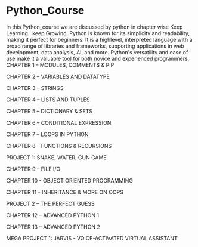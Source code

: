 # Python_Course
 In this Python_course we are discussed by python in chapter wise
 Keep Learning.. keep Growing.
 Python is known for its simplicity and readability, making it perfect for beginners. It is a highlevel, interpreted language with a broad range of libraries and frameworks, supporting applications in web 
 development, data analysis, AI, and more. Python's versatility and ease of use make it a valuable tool for both novice and experienced programmers.
  CHAPTER 1 – MODULES, COMMENTS & PIP
  
  CHAPTER 2 – VARIABLES AND DATATYPE
  
  CHAPTER 3 – STRINGS
  
  CHAPTER 4 – LISTS AND TUPLES
  
  CHAPTER 5 – DICTIONARY & SETS 
  
  CHAPTER 6 – CONDITIONAL EXPRESSION 
  
  CHAPTER 7 – LOOPS IN PYTHON
  
  CHAPTER 8 – FUNCTIONS & RECURSIONS
  
  PROJECT 1: SNAKE, WATER, GUN GAME
  
  CHAPTER 9 – FILE I/O 
  
  CHAPTER 10 - OBJECT ORIENTED PROGRAMMING 
  
  CHAPTER 11 - INHERITANCE & MORE ON OOPS 
  
  PROJECT 2 – THE PERFECT GUESS
  
  CHAPTER 12 – ADVANCED PYTHON 1 
  
  CHAPTER 13 – ADVANCED PYTHON 2
  
  MEGA PROJECT 1: JARVIS - VOICE-ACTIVATED VIRTUAL ASSISTANT
